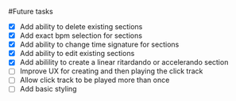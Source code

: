 #Future tasks

- [x] Add ability to delete existing sections
- [x] Add exact bpm selection for sections
- [x] Add ability to change time signature for sections
- [x] Add ability to edit existing sections
- [x] Add abilility to create a linear ritardando or accelerando section
- [ ] Improve UX for creating and then playing the click track
- [ ] Allow click track to be played more than once
- [ ] Add basic styling